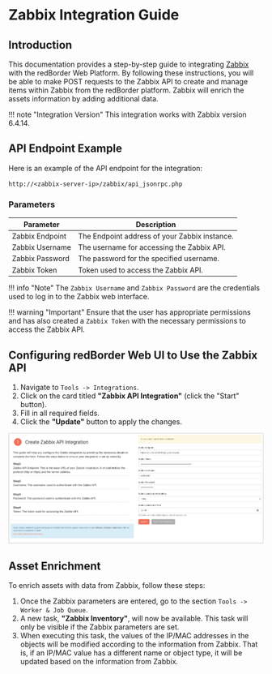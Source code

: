 # Zabbix Integration Guide

## Introduction

This documentation provides a step-by-step guide to integrating [Zabbix](https://www.zabbix.com/manuals) with the redBorder Web Platform. By following these instructions, you will be able to make POST requests to the Zabbix API to create and manage items within Zabbix from the redBorder platform. Zabbix will enrich the assets information by adding additional data.

!!! note "Integration Version" 
    This integration works with Zabbix version 6.4.14.

## API Endpoint Example

Here is an example of the API endpoint for the integration:

    http://<zabbix-server-ip>/zabbix/api_jsonrpc.php

### Parameters

| Parameter          | Description                                      |
| ------------------ | ------------------------------------------------ |
| Zabbix Endpoint    | The Endpoint address of your Zabbix instance.    |
| Zabbix Username    | The username for accessing the Zabbix API.       |
| Zabbix Password    | The password for the specified username.         |
| Zabbix Token       | Token used to access the Zabbix API.             |

!!! info "Note"
    The `Zabbix Username` and `Zabbix Password` are the credentials used to log in to the Zabbix web interface.

!!! warning "Important"
    Ensure that the user has appropriate permissions and has also created a `Zabbix Token` with the necessary permissions to access the Zabbix API.

## Configuring redBorder Web UI to Use the Zabbix API

1. Navigate to `Tools -> Integrations`.
2. Click on the card titled **"Zabbix API Integration"** (click the "Start" button).
3. Fill in all required fields.
4. Click the **"Update"** button to apply the changes.

![Configuring redBorder Web UI to Use the Zabbix API](images/zabbix_step_1.png)

## Asset Enrichment

To enrich assets with data from Zabbix, follow these steps:

1. Once the Zabbix parameters are entered, go to the section `Tools -> Worker & Job Queue`.
2. A new task, **"Zabbix Inventory"**, will now be available. This task will only be visible if the Zabbix parameters are set.
3. When executing this task, the values of the IP/MAC addresses in the objects will be modified according to the information from Zabbix. That is, if an IP/MAC value has a different name or object type, it will be updated based on the information from Zabbix.
